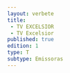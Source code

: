 ```yaml
---
layout: verbete
title:
 - TV EXCELSIOR
 - TV Excelsior
published: true
edition: 1  
type: T
subtype: Emissoras
---
```


